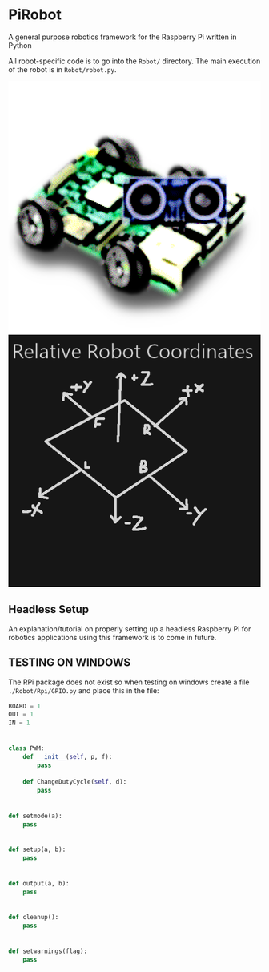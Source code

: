 # PiRobot

A general purpose robotics framework for the Raspberry Pi written in Python

All robot-specific code is to go into the `Robot/` directory. The main execution of the robot is in `Robot/robot.py`.

![icon](icon.png)
![coords](coords.png)

## Headless Setup

An explanation/tutorial on properly setting up a headless Raspberry Pi for robotics applications using this framework is to come in future.

## TESTING ON WINDOWS

The RPi package does not exist so when testing on windows create a file `./Robot/Rpi/GPIO.py` and place this in the file:

```Python
BOARD = 1
OUT = 1
IN = 1


class PWM:
    def __init__(self, p, f):
        pass

    def ChangeDutyCycle(self, d):
        pass


def setmode(a):
    pass


def setup(a, b):
    pass


def output(a, b):
    pass


def cleanup():
    pass


def setwarnings(flag):
    pass

```
